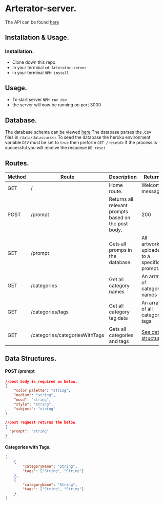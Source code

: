 # Arterator-server.

The API can be found [here](https://arterator.herokuapp.com/)

## Installation & Usage.

### Installation.

-   Clone down this repo.
-   In your terminal `cd Arterator-server`
-   in your terminal `NPM install`

## Usage.

-   To start server `NPM run dev`
-   the server will now be running on port 3000

## Database.

The database schema can be viewed [here](https://dbdiagram.io/d/62b614bd69be0b672c3a78b5)
The database parses the .csv files in `/data/datasources`
To seed the database the heroku environment variable `DEV` must be set to `true` then preform `GET /resetdb`
If the process is successful you will receive the response `DB reset`

## Routes.

| Method | Route                          | Description                                          | Returns                                    |
| ------ | ------------------------------ | ---------------------------------------------------- | ------------------------------------------ |
| GET    | /                              | Home route.                                          | Welcome message.                           |
| POST   | /prompt                        | Returns all relevant prompts based on the post body. | 200                                        |
| GET    | /prompt                        | Gets all promps in the database.                     | All artwork uploaded to a specific prompt. |
| GET    | /categories                    | Get all category names                               | An array of category names                 |
| GET    | /categories/tags               | Get all category tag data                            | An array of all category tags              |
| GET    | /categories/categoriesWithTags | Gets all categories and tags                         | [See data structures](#data-structures)    |

## Data Structures.

#### POST /prompt

```json
//post body is required as below.
{
    "color palette": "string",
    "medium": "string",
    "mood": "string",
    "style": "string",
    "subject": "string"
}

//post request returns the below
{
  "prompt": "string"
}
```

#### Categories with Tags.

```json
[
    {
        "categoryName": "String",
        "tags": ["String", "String"]
    },
    {
        "categoryName": "String",
        "tags": ["String", "String"]
    }
]
```
